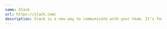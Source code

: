 ```yaml
---
name: Slack
url: https://slack.com/
description: Slack is a new way to communicate with your team. It’s faster, better organized, and more secure than email.
---
```

